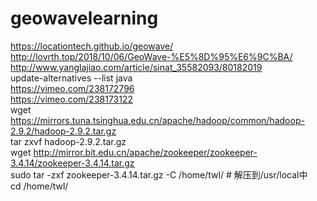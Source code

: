 # geowavelearning
https://locationtech.github.io/geowave/<br/>
http://lovrth.top/2018/10/06/GeoWave-%E5%8D%95%E6%9C%BA/<br/>
http://www.yanglajiao.com/article/sinat_35582093/80182019 <br/>
update-alternatives --list java<br/>
https://vimeo.com/238172796<br/>
https://vimeo.com/238173122<br/>
wget https://mirrors.tuna.tsinghua.edu.cn/apache/hadoop/common/hadoop-2.9.2/hadoop-2.9.2.tar.gz<br/>
tar zxvf hadoop-2.9.2.tar.gz<br/>
wget http://mirror.bit.edu.cn/apache/zookeeper/zookeeper-3.4.14/zookeeper-3.4.14.tar.gz<br/>
sudo tar -zxf zookeeper-3.4.14.tar.gz -C /home/twl/  # 解压到/usr/local中<br/>
cd /home/twl/ <br/>
